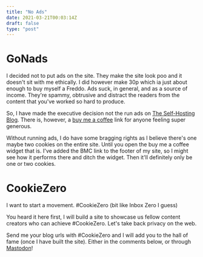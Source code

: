```yaml
---
title: "No Ads"
date: 2021-03-21T00:03:14Z
draft: false
type: "post"
---
```


# GoNads
I decided not to put ads on the site. They make the site look poo and it doesn't sit with me ethically. I did however make 30p which ia just about enough to buy myself a Freddo. Ads suck, in general, and as a source of income. They're spammy, obtrusive and distract the readers from the content that you've worked so hard to produce.

So, I have made the executive decision not the run ads on [The Self-Hosting Blog](https://theselfhostingblog.com). There is, however, a [buy me a coffee](https://www.buymeacoffee.com/selfhostingblog) link for anyone feeling super generous.

Without running ads, I do have some bragging rights as I believe there's one maybe two cookies on the entire site. Until you open the buy me a coffee widget that is. I've added the BMC link to the footer of my site, so I might see how it performs there and ditch the widget. Then it'll definitely only be one or two cookies.

# CookieZero
I want to start a movement. #CookieZero (bit like Inbox Zero I guess)

You heard it here first, I will build a site to showcase us fellow content creators who can achieve #CookieZero. Let's take back privacy on the web.

Send me your blog urls with #CookieZero and I will add you to the hall of fame (once I have built the site). Either in the comments below, or through [Mastodon](https://fosstodon.org/web/accounts/320676)!

